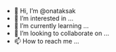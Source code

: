 - 👋 Hi, I’m @onataksak
- 👀 I’m interested in ...
- 🌱 I’m currently learning ...
- 💞️ I’m looking to collaborate on ...
- 📫 How to reach me ...

<!---
onataksak/onataksak is a ✨ special ✨ repository because its `README.md` (this file) appears on your GitHub profile.
You can click the Preview link to take a look at your changes.
--->
